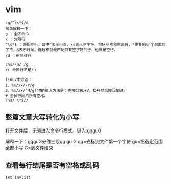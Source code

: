 # vim

```text
:g/^\s*$/d
简单解释一下：
g ：全区命令
/ ：分隔符
^\s*$ ：匹配空行，其中^表示行首，\s表示空字符，包括空格和制表符，*重复0到n个前面的字符，$表示行尾。连起来就是匹配只有空字符的行，也就是空行。
/d ：删除该行

:%s/\n/ /g
/r 是换行不是/n

linux中方法：
1、%s/xx/\r/g
2、%s/xx/^M/g(^M的输入方法是：先按CTRL+V，松开然后按回车键）
# 去掉行尾的所有空格。
:%s/ \*$//
```

## **整篇文章大写转化为小写**

打开文件后，无须进入命令行模式。键入:ggguG

解释一下：ggguG分作三段gg gu G gg=光标到文件第一个字符 gu=把选定范围全部小写 G=到文件结束

## 查看每行结尾是否有空格或乱码

`set invlist`

